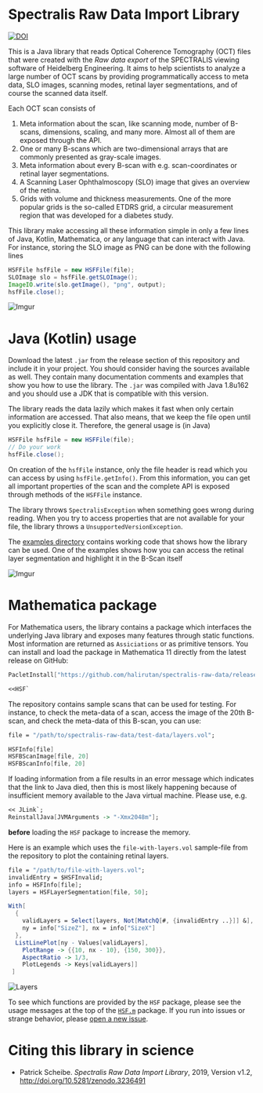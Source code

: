 # Spectralis Raw Data Import Library

[![DOI](https://zenodo.org/badge/78396315.svg)](https://zenodo.org/badge/latestdoi/78396315)

This is a Java library that reads Optical Coherence Tomography (OCT) files that were created with the *Raw data export* of the SPECTRALIS viewing software of Heidelberg Engineering.
It aims to help scientists to analyze a large number of OCT scans by providing programmatically access to meta data, SLO images, scanning modes, retinal layer segmentations, and of course the scanned data itself.

Each OCT scan consists of

1. Meta information about the scan, like scanning mode, number of B-scans, dimensions, scaling, and many more. Almost all of them are exposed through the API.
2. One or many B-scans which are two-dimensional arrays that are commonly presented as gray-scale images.
3. Meta information about every B-scan with e.g. scan-coordinates or retinal layer segmentations. 
4. A Scanning Laser Ophthalmoscopy (SLO) image that gives an overview of the retina.
5. Grids with volume and thickness measurements. One of the more popular grids is the so-called ETDRS grid, a circular measurement region that was developed for a diabetes study.

This library make accessing all these information simple in only a few lines of Java, Kotlin, Mathematica, or any language that can interact with Java.
For instance, storing the SLO image as PNG can be done with the following lines

```java
HSFFile hsfFile = new HSFFile(file);
SLOImage slo = hsfFile.getSLOImage();
ImageIO.write(slo.getImage(), "png", output);
hsfFile.close();
```
![Imgur](https://i.imgur.com/OPebRMVm.png)

# Java (Kotlin) usage

Download the latest `.jar` from the release section of this repository and include it in your project.
You should consider having the sources available as well.
They contain many documentation comments and examples that show you how to use the library.
The `.jar` was compiled with Java 1.8u162 and you should use a JDK that is compatible with this version.

The library reads the data lazily which makes it fast when only certain information are accessed.
That also means, that we keep the file open until you explicitly close it.
Therefore, the general usage is (in Java)

```java
HSFFile hsfFile = new HSFFile(file);
// Do your work
hsfFile.close();
```

On creation of the `hsfFile` instance, only the file header is read which you can access by using `hsfFile.getInfo()`.
From this information, you can get all important properties of the scan and the complete API is exposed through methods of the `HSFFile` instance.

The library throws `SpectralisException` when something goes wrong during reading.
When you try to access properties that are not available for your file, the library throws a `UnsupportedVersionException`.

The [examples directory](https://github.com/halirutan/spectralis-raw-data/tree/master/src/de/halirutan/spectralis/examples) contains working code that shows how the library can be used. 
One of the examples shows how you can access the retinal layer segmentation and highlight it in the B-Scan itself

![Imgur](https://i.imgur.com/SQL0msS.png)

# Mathematica package

For Mathematica users, the library contains a package which interfaces the underlying Java library and exposes many features through static functions.
Most information are returned as `Assiciations` or as primitive tensors.
You can install and load the package in Mathematica 11 directly from the latest release on GitHub:

```mathematica
PacletInstall["https://github.com/halirutan/spectralis-raw-data/releases/download/v1.2/HSF-1.2.paclet"];

<<HSF`
```

The repository contains sample scans that can be used for testing.
For instance, to check the meta-data of a scan, access the image of the 20th B-scan,
and check the meta-data of this B-scan, you can use:

```mathematica
file = "/path/to/spectralis-raw-data/test-data/layers.vol";

HSFInfo[file]
HSFBScanImage[file, 20]
HSFBScanInfo[file, 20]
```

If loading information from a file results in an error message which indicates that the
link to Java died, then this is most likely happening because of insufficient memory available to the
Java virtual machine.
Please use, e.g. 

```mathematica
<< JLink`;
ReinstallJava[JVMArguments -> "-Xmx2048m"];
```

**before** loading the `HSF` package to increase the memory.

Here is an example which uses the `file-with-layers.vol` sample-file from the repository to plot the containing
retinal layers.

```mathematica
file = "/path/to/file-with-layers.vol";
invalidEntry = $HSFInvalid;
info = HSFInfo[file];
layers = HSFLayerSegmentation[file, 50];

With[
  {
    validLayers = Select[layers, Not[MatchQ[#, {invalidEntry ..}]] &], 
    ny = info["SizeZ"], nx = info["SizeX"]
  },
  ListLinePlot[ny - Values[validLayers],
    PlotRange -> {{10, nx - 10}, {150, 300}},
    AspectRatio -> 1/3,
    PlotLegends -> Keys[validLayers]]
 ]
```

![Layers](http://i.stack.imgur.com/tOCly.png)

To see which functions are provided by the `HSF` package, please see the usage
messages at the top of the [`HSF.m`](https://github.com/halirutan/spectralis-raw-data/blob/master/Spectralis/HSF/Kernel/HSF.m)
package.
If you run into issues or strange behavior, please [open a new issue](https://github.com/halirutan/spectralis-raw-data/issues/new).

# Citing this library in science

* Patrick Scheibe. *Spectralis Raw Data Import Library*, 2019, Version v1.2, http://doi.org/10.5281/zenodo.3236491
